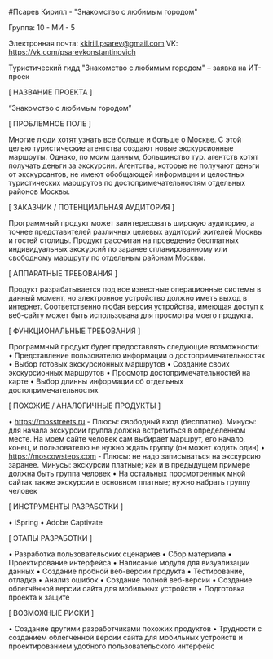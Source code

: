 #Псарев Кирилл - "Знакомство с любимым городом"

Группа: 10 - МИ - 5

Электронная почта: kkirill.psarev@gmail.com
VK: https://vk.com/psarevkonstantinovich

Туристический гидд "Знакомство с любимым городом" – заявка на ИТ-проек

[ НАЗВАНИЕ ПРОЕКТА ]	

“Знакомство с любимым городом”

[ ПРОБЛЕМНОЕ ПОЛЕ ]

Многие люди хотят узнать все больше и больше о Москве. С этой целью туристические агентства создают новые экскурсионные маршруты. Однако, по моим данным, большинство тур. агентств хотят получать деньги за экскурсии. Агентства, которые не получают деньги от экскурсантов, не имеют обобщающей информации и целостных туристических маршрутов по достопримечательностям отдельных районов Москвы.

[ ЗАКАЗЧИК / ПОТЕНЦИАЛЬНАЯ АУДИТОРИЯ ]

Программный продукт может заинтересовать широкую аудиторию, а точнее представителей различных целевых аудиторий жителей Москвы и гостей столицы. Продукт рассчитан на проведение бесплатных индивидуальных экскурсий по заранее спланированному или свободному маршруту по отдельным районам Москвы.

[ АППАРАТНЫЕ ТРЕБОВАНИЯ ]

Продукт разрабатывается под все известные операционные системы в данный момент, но электронное устройство должно иметь выход в интернет. Соответственно любая версия устройства, имеющая доступ к веб-сайту может быть использована для просмотра моего продукта.

[ ФУНКЦИОНАЛЬНЫЕ ТРЕБОВАНИЯ ]

Программный продукт будет предоставлять следующие возможности:
• Представление пользователю информации о достопримечательностях
• Выбор готовых экскурсионных маршрутов
• Создание своих экскурсионных маршрутов
• Просмотр достопримечательностей на карте
• Выбор длинны информации об отдельных достопримечательностях

[ ПОХОЖИЕ / АНАЛОГИЧНЫЕ ПРОДУКТЫ ]

• https://mosstreets.ru - Плюсы: свободный вход (бесплатно). Минусы: для начала экскурсии группа должна встретиться в определенном месте. На моем сайте человек сам выбирает маршрут, его начало, конец, и пользователю не нужно ждать группу (он может ходить один)
• https://moscowsteps.com - Плюсы: не надо записываться на экскурсию заранее. Минусы: экскурсии платные; как и в предыдущем примере должна быть группа человек
• На остальных просмотренных мной сайтах также экскурсии в основном платные; нужно набрать группу человек

[ ИНСТРУМЕНТЫ РАЗРАБОТКИ ]

• iSpring
• Adobe Captivate

[ ЭТАПЫ РАЗРАБОТКИ ]

• Разработка пользовательских сценариев
• Сбор материала
• Проектирование интерфейса
• Написание модуля для визуализации данных
• Создание пробной веб-версии продукта
• Тестирование, отладка
• Анализ ошибок
• Создание полной веб-версии
• Создание облегчённой версии сайта для мобильных устройств
• Подготовка проекта к защите

[ ВОЗМОЖНЫЕ РИСКИ ]

• Создание другими разработчиками похожих продуктов
• Трудности с созданием облегченной версии сайта для мобильных устройств и проектированием удобного пользовательского интерфейс
